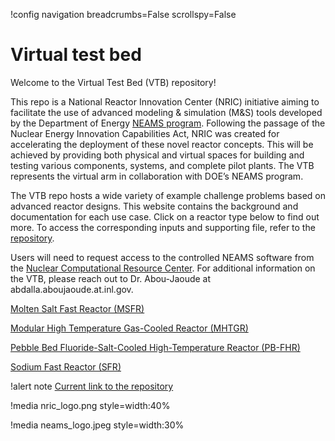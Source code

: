 !config navigation breadcrumbs=False scrollspy=False

# Virtual test bed

Welcome to the Virtual Test Bed (VTB) repository!

This repo is a National Reactor Innovation Center (NRIC) initiative aiming to facilitate the use of advanced modeling & simulation (M&S) tools developed by the Department of Energy [NEAMS program](https://inl.gov/neams/). Following the passage of the Nuclear Energy Innovation Capabilities Act, NRIC was created for accelerating the deployment of these novel reactor concepts. This will be achieved by providing both physical and virtual spaces for building and testing various components, systems, and complete pilot plants. The VTB represents the virtual arm in collaboration with DOE’s NEAMS program.

The VTB repo hosts a wide variety of example challenge problems based on advanced reactor designs. This website contains the background and documentation for each use case. Click on a reactor type below to find out more. To access the corresponding inputs and supporting file, refer to the [repository](https://github.com/idaholab/virtual_test_bed).


Users will need to request access to the controlled NEAMS software from the [Nuclear Computational Resource Center](https://inl.gov/ncrc/). For additional information on the VTB, please reach out to Dr. Abou-Jaoude at abdalla.aboujaoude.at.inl.gov. 


[Molten Salt Fast Reactor (MSFR)](msfr/index.md)

[Modular High Temperature Gas-Cooled Reactor (MHTGR)](mhtgr/index.md)

[Pebble Bed Fluoride-Salt-Cooled High-Temperature Reactor (PB-FHR)](pbfhr/index.md)

[Sodium Fast Reactor (SFR)](sfr/sfr.md)

!alert note
[Current link to the repository](https://gitlab.software.inl.gov/idaholab/virtual_test_bed)

!media nric_logo.png style=width:40%

!media neams_logo.jpeg style=width:30%

